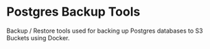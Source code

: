 # Postgres Backup Tools
Backup / Restore tools used for backing up Postgres databases to S3 Buckets using Docker.
